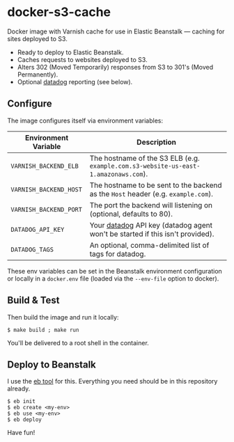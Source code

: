 # docker-s3-cache

Docker image with Varnish cache for use in Elastic Beanstalk &mdash; caching
for sites deployed to S3.

* Ready to deploy to Elastic Beanstalk.
* Caches requests to websites deployed to S3.
* Alters 302 (Moved Temporarily) responses from S3 to 301's (Moved Permanently).
* Optional [datadog](http://datadoghq.com) reporting (see below).

## Configure

The image configures itself via environment variables:

| Environment Variable   | Description                                                                                               |
|------------------------|-----------------------------------------------------------------------------------------------------------|
| `VARNISH_BACKEND_ELB`  | The hostname of the S3 ELB (e.g. `example.com.s3-website-us-east-1.amazonaws.com`).                       |
| `VARNISH_BACKEND_HOST` | The hostname to be sent to the backend as the `Host` header (e.g. `example.com`).                         |
| `VARNISH_BACKEND_PORT` | The port the backend will listening on (optional, defaults to 80).                                        |
| `DATADOG_API_KEY`      | Your [datadog](http://datadoghq.com) API key (datadog agent won't be started if this isn't provided).     |
| `DATADOG_TAGS`         | An optional, comma-delimited list of tags for datadog.                                                    |

These env variables can be set in the Beanstalk environment configuration or
locally in a `docker.env` file (loaded via the `--env-file` option to docker).

## Build & Test

Then build the image and run it locally:

    $ make build ; make run

You'll be delivered to a root shell in the container.

## Deploy to Beanstalk

I use the [eb tool] for this. Everything you need should be in this repository
already.

    $ eb init
    $ eb create <my-env>
    $ eb use <my-env>
    $ eb deploy

Have fun!

[eb tool]: http://docs.aws.amazon.com/elasticbeanstalk/latest/dg/command-reference-eb.html
